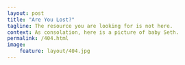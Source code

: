 ```yaml
---
layout: post
title: "Are You Lost?"
tagline: The resource you are looking for is not here.
context: As consolation, here is a picture of baby Seth.
permalink: /404.html
image:
    feature: layout/404.jpg
---
```

